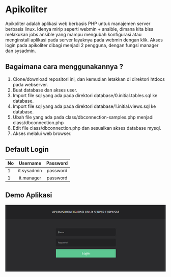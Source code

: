 # Apikoliter

Apikoliter adalah aplikasi web berbasis PHP untuk manajemen server berbasis linux. Idenya mirip seperti webmin + ansible, dimana kita bisa melakukan jobs ansible yang mampu mengubah konfigurasi atau menginstall aplikasi pada server layaknya pada webmin dengan klik. Akses login pada apikoliter dibagi menjadi 2 pengguna, dengan fungsi manager dan sysadmin.

## Bagaimana cara menggunakannya ?
1. Clone/download repositori ini, dan kemudian letakkan di direktori htdocs pada webserver.
2. Buat database dan akses user.
3. Import file sql yang ada pada direktori database/0.initial.tables.sql ke database.
4. Import file sql yang ada pada direktori database/1.initial.views.sql ke database.
5. Ubah file yang ada pada class/dbconnection-samples.php menjadi class/dbconnection.php
6. Edit file class/dbconnection.php dan sesuaikan akses database mysql.
7. Akses melalui web browser.

## Default Login
| No | Username | Password |
| -- | :------: | :------: |
| 1  | it.sysadmin | password |
| 1  | it.manager | password |

## Demo Aplikasi

![Login Apikoliter](/demo/demo_login.jpg?raw=true "Login Apikoliter")
